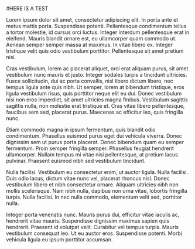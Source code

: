 #HERE IS A TEST

Lorem ipsum dolor sit amet, consectetur adipiscing elit. In porta ante et metus mattis porta. Suspendisse potenti. Pellentesque condimentum tellus a tortor molestie, id cursus orci luctus. Integer interdum pellentesque erat in eleifend. Mauris blandit ornare est, eu ullamcorper quam commodo ut. Aenean semper semper massa at maximus. In vitae libero ex. Integer tristique velit quis odio vestibulum porttitor. Pellentesque sit amet pretium nisi.

Cras vestibulum, lorem ac placerat aliquet, orci erat aliquam purus, sit amet vestibulum nunc mauris et justo. Integer sodales turpis a tincidunt ultricies. Fusce sollicitudin, dui ac porta convallis, nisl libero dictum libero, nec tempus ligula ante quis nibh. Ut semper, lorem at bibendum tristique, eros ligula vestibulum risus, quis porttitor neque elit eu dui. Donec vestibulum nisi non eros imperdiet, sit amet ultricies magna finibus. Vestibulum sagittis sagittis nulla, non molestie erat tristique et. Cras vitae libero pellentesque, faucibus sem sed, placerat purus. Maecenas ac efficitur leo, quis fringilla nunc.

Etiam commodo magna in ipsum fermentum, quis blandit odio condimentum. Phasellus euismod purus eget dui vehicula viverra. Donec dignissim sem ut purus porta placerat. Donec bibendum quam eu semper fermentum. Proin semper fringilla semper. Phasellus feugiat hendrerit ullamcorper. Nullam tempus mi vitae nisi pellentesque, at pretium lacus pulvinar. Praesent euismod nibh sed vestibulum tincidunt.

Nulla facilisi. Vestibulum eu consectetur enim, ut auctor ligula. Nulla facilisi. Duis odio lacus, dictum vitae nunc vel, placerat rhoncus nisl. Donec vestibulum libero et nibh consectetur ornare. Aliquam ultricies nibh non mollis scelerisque. Nam nibh nulla, dapibus non urna vitae, lobortis fringilla turpis. Nulla facilisi. In nec nulla commodo, elementum velit sed, porttitor nulla.

Integer porta venenatis nunc. Mauris purus dui, efficitur vitae iaculis ac, hendrerit vitae mauris. Suspendisse dignissim maximus sapien quis hendrerit. Praesent id volutpat velit. Curabitur vel tempus turpis. Mauris vestibulum consequat leo. Ut eu auctor eros. Suspendisse potenti. Morbi vehicula ligula eu ipsum porttitor accumsan.
